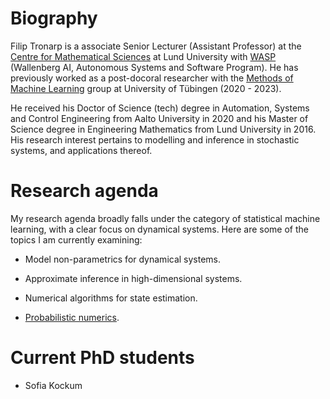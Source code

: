 # Biography

Filip Tronarp is a associate Senior Lecturer (Assistant Professor) at the [Centre for Mathematical Sciences](https://www.maths.lu.se/english/) at Lund University with [WASP](https://wasp-sweden.org/) (Wallenberg AI, Autonomous Systems and Software Program).
He has previously worked as a post-docoral researcher with the [Methods of Machine Learning](https://uni-tuebingen.de/fakultaeten/mathematisch-naturwissenschaftliche-fakultaet/fachbereiche/informatik/lehrstuehle/methoden-des-maschinellen-lernens/start/) group at University of Tübingen (2020 - 2023).

He received his Doctor of Science (tech) degree in Automation, Systems and Control Engineering from Aalto University in  2020 and his Master of Science degree in Engineering Mathematics from Lund University in 2016.
His research interest pertains to modelling and inference in stochastic systems, and applications thereof.

# Research agenda

My research agenda broadly falls under the category of statistical machine learning,
with a clear focus on dynamical systems. Here are some of the topics I am currently examining:

* Model non-parametrics for dynamical systems.

* Approximate inference in high-dimensional systems.

* Numerical algorithms for state estimation.

* [Probabilistic numerics](https://www.probabilistic-numerics.org/).

# Current PhD students

* Sofia Kockum


